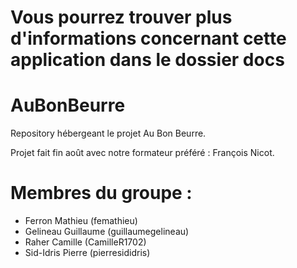 # Vous pourrez trouver plus d'informations concernant cette application dans le dossier docs

# AuBonBeurre
Repository hébergeant le projet Au Bon Beurre.

Projet fait fin août avec notre formateur préféré : François Nicot.

# Membres du groupe : 
- Ferron Mathieu (femathieu)
- Gelineau Guillaume (guillaumegelineau)
- Raher Camille (CamilleR1702)
- Sid-Idris Pierre (pierresididris)